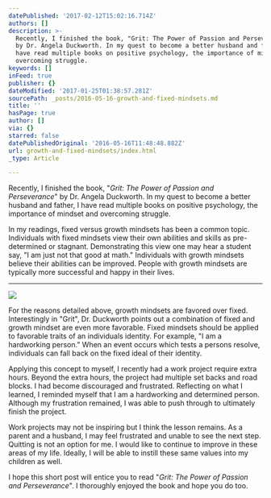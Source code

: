```yaml
---
datePublished: '2017-02-12T15:02:16.714Z'
authors: []
description: >-
  Recently, I finished the book, "Grit: The Power of Passion and Perseverance"
  by Dr. Angela Duckworth. In my quest to become a better husband and father, I
  have read multiple books on positive psychology, the importance of mindset and
  overcoming struggle.
keywords: []
inFeed: true
publisher: {}
dateModified: '2017-01-25T01:38:57.281Z'
sourcePath: _posts/2016-05-16-growth-and-fixed-mindsets.md
title: ''
hasPage: true
author: []
via: {}
starred: false
datePublishedOriginal: '2016-05-16T11:48:48.882Z'
url: growth-and-fixed-mindsets/index.html
_type: Article

---
```

Recently, I finished the book, "_Grit: The Power of Passion and Perseverance_" by Dr. Angela Duckworth. In my quest to become a better husband and father, I have read multiple books on positive psychology, the importance of mindset and overcoming struggle.

In my readings, fixed versus growth mindsets has been a common topic. Individuals with fixed mindsets view their own abilities and skills as pre-determined or stagnant. Demonstrating this view one may hear a student say, "I am just not that good at math." Individuals with growth mindsets believe their abilities can be improved. People with growth mindsets are typically more successful and happy in their lives.

---

![](https://s3-us-west-2.amazonaws.com/the-grid-img/p/5cf110c032cdc679b0f4d06c00e49a8cf5c71f1a.jpg)

For the reasons detailed above, growth mindsets are favored over fixed. Interestingly in "Grit", Dr. Duckworth points out a combination of fixed and growth mindset are even more favorable. Fixed mindsets should be applied to favorable traits of an individuals identity. For example, "I am a hardworking person." When an event occurs which tests a persons resolve, individuals can fall back on the fixed ideal of their identity.

Applying this concept to myself, I recently had a work project require extra hours. Beyond the extra hours, the project had multiple set backs and road blocks. I had become discouraged and frustrated. Reflecting on what I learned, I reminded myself that I am a hardworking and determined person. Although my frustration remained, I was able to push through to ultimately finish the project.

Work projects may not be inspiring but I think the lesson remains. As a parent and a husband, I may feel frustrated and unable to see the next step. Quitting is not an option for me. I would like to continue to improve in these areas of my life. Ideally, I will be able to instill these same values into my children as well.

I hope this short post will entice you to read "_Grit: The Power of Passion and Perseverance_". I thoroughly enjoyed the book and hope you do too.